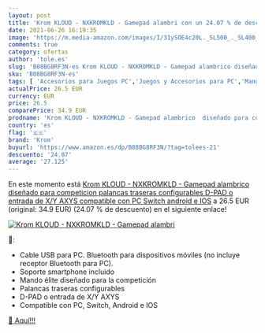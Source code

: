 ```yaml
---
layout: post
title: 'Krom KLOUD - NXKROMKLD - Gamepad alambri con un 24.07 % de descuento'
date: 2021-06-26 16:19:35
image: 'https://m.media-amazon.com/images/I/31ySOE4c20L._SL500_._SL400_.jpg'
comments: true
category: ofertas
author: 'tole.es'
slug: 'B08BG8RF3N-es Krom KLOUD - NXKROMKLD - Gamepad alambrico diseñado para...'
sku: 'B08BG8RF3N-es'
tags: [ 'Accesorios para Juegos PC','Juegos y Accesorios para PC','Mandos de juego para PC','Mandos para PC','Videojuegos','android','krom', ]
actualPrice: 26.5 EUR
currency: EUR
price: 26.5
comparePrice: 34.9 EUR
prodname: 'Krom KLOUD - NXKROMKLD - Gamepad alambrico  diseñado para competicion  palancas traseras configurables  D-PAD o entrada de X/Y AXYS  compatible con PC  Switch  android e IOS'
country: 'es'
flag: '🇪🇸'
brand: 'Krom'
buyurl: 'https://www.amazon.es/dp/B08BG8RF3N/?tag=tolees-21'
descuento: '24.07'
average: '27.125'
---
```


En este momento está [Krom KLOUD - NXKROMKLD - Gamepad alambrico  diseñado para competicion  palancas traseras configurables  D-PAD o entrada de X/Y AXYS  compatible con PC  Switch  android e IOS](https://www.amazon.es/dp/B08BG8RF3N/?tag=tolees-21) a 26.5 EUR (original: 34.9 EUR) (24.07 %  de descuento) en el siguiente enlace!

[![Krom KLOUD - NXKROMKLD - Gamepad alambri](https://m.media-amazon.com/images/I/31ySOE4c20L._SL500_._SL400_.jpg)](https://www.amazon.es/dp/B08BG8RF3N/?tag=tolees-21)

🔎:

- Cable USB para PC. Bluetooth para dispositivos móviles (no incluye receptor Bluetooth para PC).
- Soporte smartphone incluido
- Mando élite diseñado para la competición
- Palancas traseras configurables
- D-PAD o entrada de X/Y AXYS
- Compatible con PC, Switch, Android e IOS

[🛒 Aquí!!!](https://www.amazon.es/dp/B08BG8RF3N/?tag=tolees-21)
